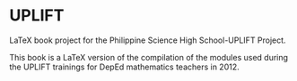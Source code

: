 UPLIFT
======

LaTeX book project for the Philippine Science High School-UPLIFT Project.

This book is a LaTeX version of the compilation of the modules used during the UPLIFT trainings for DepEd mathematics teachers in 2012. 
